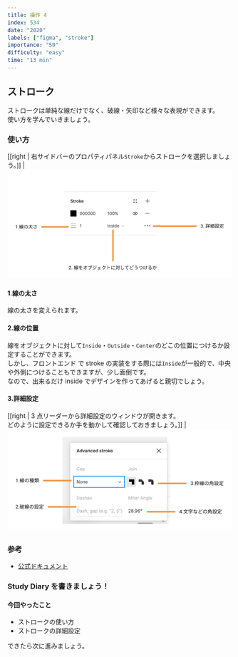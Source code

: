 ```yaml
---
title: 操作 4
index: 534
date: "2020"
labels: ["figma", "stroke"]
importance: "50"
difficulty: "easy"
time: "13 min"
---
```


## ストローク

ストロークは単純な線だけでなく、破線・矢印など様々な表現ができます。  
使い方を学んでいきましょう。

### 使い方

[[right | 右サイドバーのプロパティパネル`Stroke`からストロークを選択しましょう。]]
| ![stroke](./img/stroke.png)

#### 1.線の太さ

線の太さを変えられます。

#### 2.線の位置

線をオブジェクトに対して`Inside`・`Outside`・`Center`のどこの位置につけるか設定することができます。  
しかし、フロントエンド で stroke の実装をする際には`Inside`が一般的で、中央や外側につけることもできますが、少し面倒です。  
なので、出来るだけ inside でデザインを作ってあげると親切でしょう。

#### 3.詳細設定

[[right | 3 点リーダーから詳細設定のウィンドウが開きます。<br/>どのように設定できるか手を動かして確認しておきましょう。]]
| ![advanced-stroke](./img/advanced-stroke.png)

### 参考

- [公式ドキュメント](https://help.figma.com/hc/en-us/articles/360049283914-Apply-and-adjust-stroke-properties)

### Study Diary を書きましょう！

#### 今回やったこと

- ストロークの使い方
- ストロークの詳細設定

できたら次に進みましょう。
